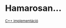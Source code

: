 # Hamarosan...
<sup>[C++ implementáció](https://github.com/vismate/Algoritmusok/blob/main/src/MergeSort.cpp)</sup>